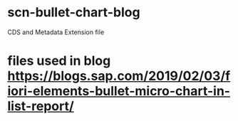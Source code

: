 # scn-bullet-chart-blog
CDS and Metadata Extension file
# files used in blog https://blogs.sap.com/2019/02/03/fiori-elements-bullet-micro-chart-in-list-report/
